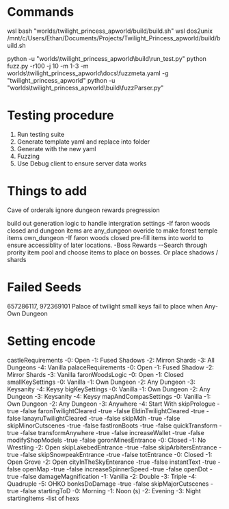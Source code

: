 # Commands

wsl bash "worlds/twilight_princess_apworld/build/build.sh"
wsl dos2unix /mnt/c/Users/Ethan/Documents/Projects/Twilight_Princess_apworld/build/build.sh

python -u "worlds\twilight_princess_apworld\build\run_test.py"
python fuzz.py -r100 -j 10 -m 1-3 -m worlds\twilight_princess_apworld\docs\fuzzmeta.yaml -g "twilight_princess_apworld"
python -u "worlds\twilight_princess_apworld\build\fuzzParser.py"

# Testing procedure

1. Run testing suite
2. Generate template yaml and replace into folder
3. Generate with the new yaml
4. Fuzzing
5. Use Debug client to ensure server data works

# Things to add

Cave of orderals ignore
dungeon rewards pregression

build out generation logic to handle intergration settings
-If faron woods closed and dungeon items are any_dungeon overide to make forest temple items own_dungeon
-If faron woods closed pre-fill items into world to ensure accessiblity of later locations.
-Boss Rewards
--Search through prority item pool and choose items to place on bosses. Or place shadows / shards

# Failed Seeds

657286117, 972369101
Palace of twilight small keys fail to place when Any-Own Dungeon

# Setting encode

castleRequirements
-0: Open
-1: Fused Shadows
-2: Mirron Shards
-3: All Dungeons
-4: Vanilla
palaceRequirements
-0: Open
-1: Fused Shadow
-2: Mirror Shards
-3: Vanilla
faronWoodsLogic
-0: Open
-1: Closed
smallKeySettings
-0: Vanilla
-1: Own Dungeon
-2: Any Dungeon
-3: Keysanity
-4: Keysy
bigKeySettings
-0: Vanilla
-1: Own Dungeon
-2: Any Dungeon
-3: Keysanity
-4: Keysy
mapAndCompasSettings
-0: Vanilla
-1: Own Dungeon
-2: Any Dungeon
-3: Anywhere
-4: Start With
skipPrologue
-true
-false
faronTwilightCleared
-true
-false
EldinTwilightCleared
-true
-false
lanayruTwilightCleared
-true
-false
skipMdh
-true
-false
skipMinorCutscenes
-true
-false
fastIronBoots
-true
-false
quickTransform
-true
-false
transformAnywhere
-true
-false
increaseWallet
-true
-false
modifyShopModels
-true
-false
goronMinesEntrance
-0: Closed
-1: No Wrestling
-2: Open
skipLakebedEntrance
-true
-false
skipArbitersEntrance
-true
-false
skipSnowpeakEntrance
-true
-false
totEntrance
-0: Closed
-1: Open Grove
-2: Open
cityInTheSkyEnterance
-true
-false
instantText
-true
-false
openMap
-true
-false
increaseSpinnerSpeed
-true
-false
openDot
-true
-false
damageMagnification
-1: Vanilla
-2: Double
-3: Triple
-4: Quadruple
-5: OHKO
bonksDoDamage
-true
-false
skipMajorCutscenes
-true
-false
startingToD
-0: Morning
-1: Noon (s)
-2: Evening
-3: Night
startingItems
-list of hexs
